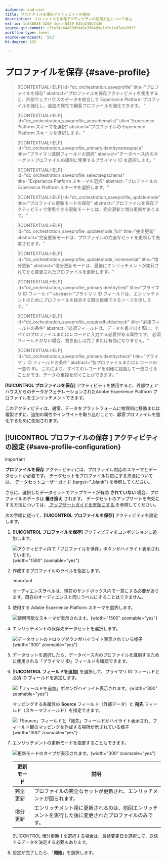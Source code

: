 ```yaml
---
audience: end-user
title: プロファイルを保存アクティビティの使用
description: プロファイルを保存アクティビティの使用方法について学ぶ
exl-id: 1c840838-32d5-4ceb-8430-835a235b7436
source-git-commit: c76ef4b64a58d3d43e78b489a1efe1a97a8c09f7
workflow-type: tm+mt
source-wordcount: '563'
ht-degree: 22%

---
```


# プロファイルを保存 {#save-profile}

>[!CONTEXTUALHELP]
>id="dc_orchestration_saveprofile"
>title="プロファイルを保存"
>abstract="プロファイルを保存アクティビティを使用すると、外部ウェアハウスのデータを統合して Experience Platform プロファイルを強化し、追加の属性で顧客プロファイルを強化できます。 "

>[!CONTEXTUALHELP]
>id="dc_orchestration_saveprofile_aepschemalist"
>title="Experience Platform スキーマを選択"
>abstract="プロファイルの Experience Platform スキーマを選択します。"

>[!CONTEXTUALHELP]
>id="dc_orchestration_saveprofile_primaryidentitynamespace"
>title="プライマリ識別フィールドの選択"
>abstract="データベース内のターゲットプロファイルの識別に使用するプライマリ ID を選択します。"

>[!CONTEXTUALHELP]
>id="dc_orchestration_saveprofile_selectaepschema"
>title="Experience Platform スキーマを選択"
>abstract="プロファイルの Experience Platform スキーマを選択します。"

>[!CONTEXTUALHELP]
>id="dc_orchestration_saveprofile_updatemode"
>title="プロファイル更新モードの保存"
>abstract="プロファイルを保存アクティビティで使用できる更新モードには、完全更新と増分更新があります。"

>[!CONTEXTUALHELP]
>id="dc_orchestration_saveprofile_updatemode_full"
>title="完全更新"
>abstract="完全更新モードは、プロファイルの完全なセットを更新して充実させます。"

>[!CONTEXTUALHELP]
>id="dc_orchestration_saveprofile_updatemode_incremental"
>title="増分更新"
>abstract="増分更新モードは、最後にエンリッチメントが実行されてから変更されたプロファイルを更新します。"

>[!CONTEXTUALHELP]
>id="dc_orchestration_saveprofile_primaryidentityfield"
>title="プライマリ ID フィールド"
>abstract="プライマリ ID フィールドは、エンリッチメントのためにプロファイルを結合する際の信頼できるソースを示します。"

>[!CONTEXTUALHELP]
>id="dc_orchestration_saveprofile_requiredfieldscheck"
>title="必須フィールドの条件"
>abstract="必須フィールドは、データを書き出す際に、すべてのプロファイルまたはレコードに入力する必要がある属性です。 必須フィールドがない場合、書き出しは完了または有効になりません。"

>[!CONTEXTUALHELP]
>id="dc_orchestration_saveprofile_primaryidentitycheck"
>title="プライマリ ID フィールドの条件"
>abstract="各プロファイルまたはレコードの一意の ID。 これにより、すべてのレコードを明確に認識して一致させることができ、データの重複を防ぐことができます。"

**[!UICONTROL プロファイルを保存]** アクティビティを使用すると、外部ウェアハウスからのデータがフェデレーションされたAdobe Experience Platform プロファイルをエンリッチメントできます。

このアクティビティは、通常、データをプラットフォームに物理的に移動または複製せずに、追加の属性やインサイトを取り込むことで、顧客プロファイルを強化するために使用されます。

## [!UICONTROL  プロファイルの保存 ] アクティビティの設定 {#save-profile-configuration}

>[!IMPORTANT]
>
>**プロファイルを保存** アクティビティには、プロファイル対応のスキーマとデータセットが必要です。 データセットをプロファイル対応にする方法については、[ データセットユーザーガイド ](https://experienceleague.adobe.com/ja/docs/experience-platform/catalog/datasets/user-guide#enable-profile){target="_blank"} を参照してください。
>
>さらに、選択したデータセットでアップサートが有効 **されていない** 場合、プロファイルのデータは **置き換え** されます。 データセットのアップサートを有効にする方法については、[ アップサートガイドを有効にする ](https://experienceleague.adobe.com/en/docs/experience-platform/catalog/datasets/enable-upsert) を参照してください。

次の手順に従って、**[!UICONTROL プロファイルを保存]** アクティビティを設定します。

1. **[!UICONTROL プロファイルを保存]** アクティビティをコンポジションに追加します。

   ![ アクティビティ内で「プロファイルを保存」ボタンがハイライト表示されています。](../assets/save-profiles/save-profiles.png){width="1500" zoomable="yes"}

1. 作成するプロファイルのラベルを指定します。

   >[!IMPORTANT]
   >
   >オーディエンスラベルは、現在のサンドボックス内で一意にする必要があります。既存のオーディエンスと同じラベルにすることはできません。

1. 使用する Adobe Experience Platform スキーマを選択します。

   ![ 使用可能なスキーマが表示されます。](../assets/save-profiles/select-schema.png){width="1500" zoomable="yes"}

1. エンリッチメントの保存先データセットを選択します。

   ![ データセットのドロップダウンがハイライト表示されている様子 ](../assets/save-profiles/select-dataset.png){width="300" zoomable="yes"}

1. データセットを選択したら、データベース内のプロファイルを識別するために使用される「プライマリ ID」フィールドを確認できます。

1. **[!UICONTROL フィールドを追加]** を選択して、プライマリ ID フィールドと必須 ID フィールドを追加します。

   ![ 「フィールドを追加」ボタンがハイライト表示されます。](../assets/save-profiles/add-fields.png){width="300" zoomable="yes"}

   マッピングする各属性の **Source** フィールド（外部データ）と **宛先** フィールド（スキーマフィールド）を指定できます。

   ![ 「Source」フィールドと「宛先」フィールドがハイライト表示され、フィールド間のマッピングを作成する場所が示されている様子 ](../assets/save-profiles/specify-mapping.png){width="300" zoomable="yes"}

1. エンリッチメントの更新モードを指定することもできます。

   ![ 更新モードのタイプが表示されます。](../assets/save-profiles/select-update-mode.png){width="300" zoomable="yes"}

   | 更新モード | 説明 |
   | ----------- | ----------- |
   | 完全更新 | プロファイルの完全なセットが更新され、エンリッチメントが図られます。 |
   | 増分更新 | エンリッチメント用に更新されるのは、前回エンリッチメントを実行した後に変更されたプロファイルのみです。 |

   [!UICONTROL  増分更新 ] を選択する場合は、最終変更日を選択して、送信するデータを決定する必要もあります。

1. 設定が完了したら、「**開始**」を選択します。
